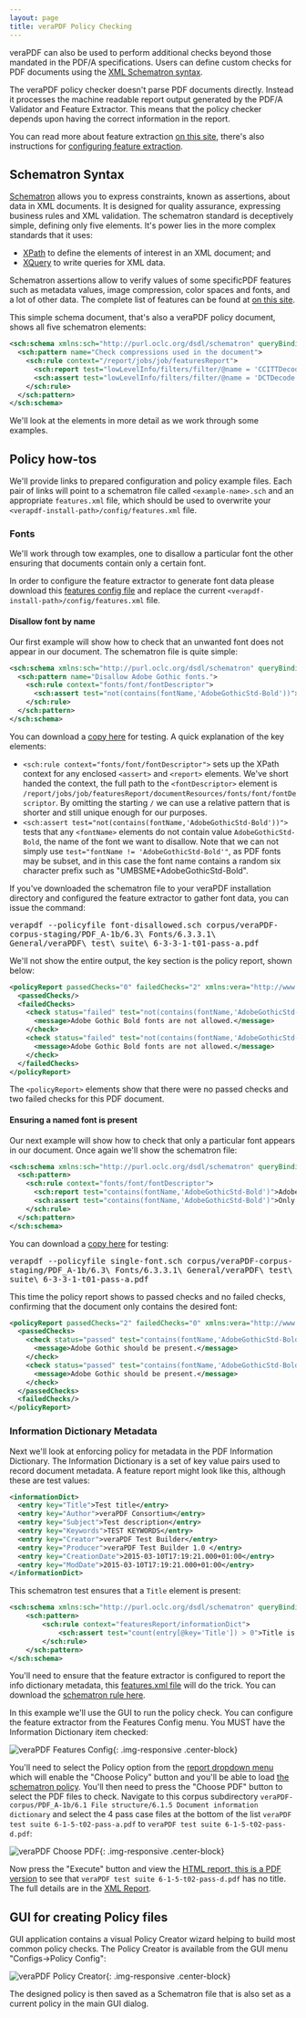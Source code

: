 ```yaml
---
layout: page
title: veraPDF Policy Checking
---
```


veraPDF can also be used to perform additional checks beyond those mandated in
the PDF/A specifications. Users can define custom checks for PDF documents
using the [XML Schematron syntax](http://www.xml.com/pub/a/2003/11/12/schematron.html).

The veraPDF policy checker doesn't parse PDF documents directly. Instead it
processes the machine readable report output generated by the PDF/A
Validator and Feature Extractor. This means that the policy checker depends
upon having the correct information in the report.

You can read more about feature extraction [on this site](../cli/feature-extraction),
 there's also instructions for [configuring feature extraction](../cli/config/#features.xml).

Schematron Syntax
-----------------
[Schematron](http://schematron.com/) allows you to express constraints, known
as assertions, about data in XML documents. It is designed for quality
assurance, expressing business rules and XML validation. The schematron
standard is deceptively simple, defining only five elements. It's power lies in
the more complex standards that it uses:

- [XPath](http://www.w3schools.com/xml/xpath_intro.asp) to define the elements of interest in an XML document; and
- [XQuery](http://www.w3schools.com/xml/xquery_intro.asp) to write queries for XML data.

Schematron assertions allow to verify values of some specificPDF features such as metadata values,
image compression, color spaces and fonts, and a lot of other data. The complete list of features
can be found at [on this site](../cli/feature-extraction).

This simple schema document, that's also a veraPDF policy document, shows all
five schematron elements:

```xml
<sch:schema xmlns:sch="http://purl.oclc.org/dsdl/schematron" queryBinding="xslt">
  <sch:pattern name="Check compressions used in the document">
    <sch:rule context="/report/jobs/job/featuresReport">
      <sch:report test="lowLevelInfo/filters/filter/@name = 'CCITTDecode'">CCITT compression is OK</sch:report>
      <sch:assert test="lowLevelInfo/filters/filter/@name = 'DCTDecode'">JPEG compression is not OK</sch:assert>
    </sch:rule>
  </sch:pattern>
</sch:schema>
```

We'll look at the elements in more detail as we work through some examples.

Policy how-tos
--------------
We'll provide links to prepared configuration and policy example files. Each
pair of links will point to a schematron file called `<example-name>.sch` and an
appropriate `features.xml` file, which should be used to overwrite your
`<verapdf-install-path>/config/features.xml` file.

### <a name="fonts"></a> Fonts
We'll work through tow examples, one to disallow a particular font the other ensuring that documents contain only a certain font.

In order to configure the feature extractor to generate font data please
download this [features config file](font/features.xml) and replace the current
`<verapdf-install-path>/config/features.xml` file.

#### Disallow font by name
Our first example will show how to check that an unwanted font does not appear
in our document. The schematron file is quite simple:

```xml
<sch:schema xmlns:sch="http://purl.oclc.org/dsdl/schematron" queryBinding="xslt">
  <sch:pattern name="Disallow Adobe Gothic fonts.">
    <sch:rule context="fonts/font/fontDescriptor">
      <sch:assert test="not(contains(fontName,'AdobeGothicStd-Bold'))">Adobe Gothic fonts are not allowed.</sch:assert>
    </sch:rule>
  </sch:pattern>
</sch:schema>
```

You can download a [copy here](font/font-disallowed.sch) for testing. A quick
explanation of the key elements:

- `<sch:rule context="fonts/font/fontDescriptor">` sets up the XPath context
  for any enclosed `<assert>` and `<report>` elements. We've short handed the
  context, the full path to the `<fontDescriptor>` element is `/report/jobs/job/featuresReport/documentResources/fonts/font/fontDescriptor`.
  By omitting the starting `/` we can use a relative pattern that is shorter and still unique enough for our purposes.
- `<sch:assert test="not(contains(fontName,'AdobeGothicStd-Bold'))">` tests that any
  `<fontName>` elements do not contain value `AdobeGothicStd-Bold`, the
  name of the font we want to disallow. Note that we can not simply use `test="fontName != 'AdobeGothicStd-Bold'"`, as PDF fonts may be subset,
  and in this case the font name contains a random six character prefix such as "UMBSME+AdobeGothicStd-Bold".

If you've downloaded the schematron file to your veraPDF installation directory
and configured the feature extractor to gather font data, you can issue the
command:

<kbd>verapdf --policyfile font-disallowed.sch corpus/veraPDF-corpus-staging/PDF_A-1b/6.3\ Fonts/6.3.3.1\ General/veraPDF\ test\ suite\ 6-3-3-1-t01-pass-a.pdf</kbd>

We'll not show the entire output, the key section is the policy report, shown
below:

```xml
<policyReport passedChecks="0" failedChecks="2" xmlns:vera="http://www.verapdf.org/MachineReadableReport">
  <passedChecks/>
  <failedChecks>
    <check status="failed" test="not(contains(fontName,'AdobeGothicStd-Bold'))" location="/report/jobs/job/featuresReport/documentResources/fonts/font[1]/fontDescriptor">
      <message>Adobe Gothic Bold fonts are not allowed.</message>
    </check>
    <check status="failed" test="not(contains(fontName,'AdobeGothicStd-Bold'))" location="/report/jobs/job/featuresReport/documentResources/fonts/font[2]/fontDescriptor">
      <message>Adobe Gothic Bold fonts are not allowed.</message>
    </check>
  </failedChecks>
</policyReport>
```

The `<policyReport>` elements show that there were no passed checks and two
failed checks for this PDF document.

#### Ensuring a named font is present
Our next example will show how to check that only a particular font appears in
our document. Once again we'll show the schematron file:

```xml
<sch:schema xmlns:sch="http://purl.oclc.org/dsdl/schematron" queryBinding="xslt">
  <sch:pattern>
    <sch:rule context="fonts/font/fontDescriptor">
      <sch:report test="contains(fontName,'AdobeGothicStd-Bold')">Adobe Gothic Bold is present.</sch:report>
      <sch:assert test="contains(fontName,'AdobeGothicStd-Bold')">Only Adobe Gothic Bold fonts are allowed.</sch:assert>
    </sch:rule>
  </sch:pattern>
</sch:schema>
```
You can download a [copy here](font/single-font.sch) for testing:

<kbd>verapdf --policyfile single-font.sch corpus/veraPDF-corpus-staging/PDF_A-1b/6.3\ Fonts/6.3.3.1\ General/veraPDF\ test\ suite\ 6-3-3-1-t01-pass-a.pdf</kbd>

This time the policy report shows to passed checks and no failed checks,
confirming that the document only contains the desired font:

```xml
<policyReport passedChecks="2" failedChecks="0" xmlns:vera="http://www.verapdf.org/MachineReadableReport">
  <passedChecks>
    <check status="passed" test="contains(fontName,'AdobeGothicStd-Bold')" location="/report/jobs/job/featuresReport/documentResources/fonts/font[1]/fontDescriptor">
      <message>Adobe Gothic should be present.</message>
    </check>
    <check status="passed" test="contains(fontName,'AdobeGothicStd-Bold')" location="/report/jobs/job/featuresReport/documentResources/fonts/font[2]/fontDescriptor">
      <message>Adobe Gothic should be present.</message>
    </check>
  </passedChecks>
  <failedChecks/>
</policyReport>
```

### <a name="info-dict"></a> Information Dictionary Metadata
Next we'll look at enforcing policy for metadata in the PDF Information Dictionary.
The Information Dictionary is a set of key value pairs used to record document
metadata. A feature report might look like this, although these are test values:

```xml
<informationDict>
  <entry key="Title">Test title</entry>
  <entry key="Author">veraPDF Consortium</entry>
  <entry key="Subject">Test description</entry>
  <entry key="Keywords">TEST KEYWORDS</entry>
  <entry key="Creator">veraPDF Test Builder</entry>
  <entry key="Producer">veraPDF Test Builder 1.0 </entry>
  <entry key="CreationDate">2015-03-10T17:19:21.000+01:00</entry>
  <entry key="ModDate">2015-03-10T17:19:21.000+01:00</entry>
</informationDict>
```

This schematron test ensures that a `Title` element is present:

```xml
<sch:schema xmlns:sch="http://purl.oclc.org/dsdl/schematron" queryBinding="xslt">
    <sch:pattern>
        <sch:rule context="featuresReport/informationDict">
            <sch:assert test="count(entry[@key='Title']) > 0">Title is present.</sch:assert>
        </sch:rule>
    </sch:pattern>
</sch:schema>
```

You'll need to ensure that the feature extractor is configured to report the
info dictionary metadata, this [features.xml file](info-dict/features.xml) will
do the trick. You can download the [schematron rule here](info-dict/title-mandatory.sch).

In this example we'll use the GUI to run the policy check. You can configure the
feature extractor from the Features Config menu. You MUST have the Information
Dictionary item checked:

![veraPDF Features Config](/images/policy/config-info-dict.png "veraPDF Features Config menu"){: .img-responsive .center-block}

You'll need to select the Policy option from the [report dropdown menu](/gui#report-drop)
which will enable the "Choose Policy" button and you'll be able to load
[the schematron policy](info-dict/title-mandatory.sch). You'll then need to
press the "Choose PDF" button to select the PDF files to check. Navigate to this
corpus subdirectory `veraPDF-corpus/PDF_A-1b/6.1 File structure/6.1.5 Document
information dictionary` and select the 4 pass case files at the bottom of the list
`veraPDF test suite 6-1-5-t02-pass-a.pdf` to `veraPDF test suite 6-1-5-t02-pass-d.pdf`:

![veraPDF Choose PDF](/images/policy/info-dict-select.png "veraPDF Choose PDF dialog"){: .img-responsive .center-block}

Now press the "Execute" button and view the
[HTML report, this is a PDF version](info-dict/report.pdf) to see that `veraPDF
test suite 6-1-5-t02-pass-d.pdf` has no title. The full details are in the
[XML Report](info-dict/report.xml).

## GUI for creating Policy files

GUI application contains a visual Policy Creator wizard helping to build most common policy checks. The Policy Creator is available from the GUI menu "Configs->Policy Config":

![veraPDF Policy Creator](/images/policy/gui-policy-creator.png "veraPDF Policy Creator"){: .img-responsive .center-block}

The designed policy is then saved as a Schematron file that is also set as a current policy in the main GUI dialog. 
